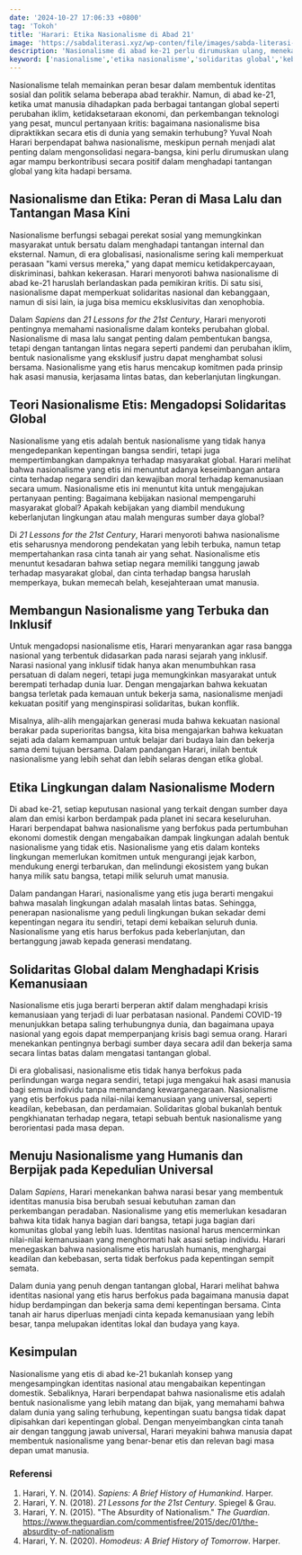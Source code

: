 ```yaml
---
date: '2024-10-27 17:06:33 +0800'
tag: 'Tokoh'
title: 'Harari: Etika Nasionalisme di Abad 21'
image: 'https://sabdaliterasi.xyz/wp-conten/file/images/sabda-literasi-harari-etika-nasionalisme-di-abad-21.jpg'
description: 'Nasionalisme di abad ke-21 perlu dirumuskan ulang, menekankan etika, solidaritas global, dan keberlanjutan untuk menghadapi tantangan bersama umat manusia.'
keyword: ['nasionalisme','etika nasionalisme','solidaritas global','keberlanjutan','hak asasi manusia','tantangan abad ke-21','perubahan iklim','krisis kemanusiaan','nasionalisme etis','identitas nasional']
---
```

<p>Nasionalisme telah memainkan peran besar dalam membentuk identitas sosial dan politik selama beberapa abad terakhir. Namun, di abad ke-21, ketika umat manusia dihadapkan pada berbagai tantangan global seperti perubahan iklim, ketidaksetaraan ekonomi, dan perkembangan teknologi yang pesat, muncul pertanyaan kritis: bagaimana nasionalisme bisa dipraktikkan secara etis di dunia yang semakin terhubung? Yuval Noah Harari berpendapat bahwa nasionalisme, meskipun pernah menjadi alat penting dalam mengonsolidasi negara-bangsa, kini perlu dirumuskan ulang agar mampu berkontribusi secara positif dalam menghadapi tantangan global yang kita hadapi bersama.</p><h2><strong>Nasionalisme dan Etika: Peran di Masa Lalu dan Tantangan Masa Kini</strong></h2><p>Nasionalisme berfungsi sebagai perekat sosial yang memungkinkan masyarakat untuk bersatu dalam menghadapi tantangan internal dan eksternal. Namun, di era globalisasi, nasionalisme sering kali memperkuat perasaan "kami versus mereka," yang dapat memicu ketidakpercayaan, diskriminasi, bahkan kekerasan. Harari menyoroti bahwa nasionalisme di abad ke-21 haruslah berlandaskan pada pemikiran kritis. Di satu sisi, nasionalisme dapat memperkuat solidaritas nasional dan kebanggaan, namun di sisi lain, ia juga bisa memicu eksklusivitas dan xenophobia.</p><p>Dalam <em>Sapiens</em> dan <em>21 Lessons for the 21st Century</em>, Harari menyoroti pentingnya memahami nasionalisme dalam konteks perubahan global. Nasionalisme di masa lalu sangat penting dalam pembentukan bangsa, tetapi dengan tantangan lintas negara seperti pandemi dan perubahan iklim, bentuk nasionalisme yang eksklusif justru dapat menghambat solusi bersama. Nasionalisme yang etis harus mencakup komitmen pada prinsip hak asasi manusia, kerjasama lintas batas, dan keberlanjutan lingkungan.</p><h2><strong>Teori Nasionalisme Etis: Mengadopsi Solidaritas Global</strong></h2><p>Nasionalisme yang etis adalah bentuk nasionalisme yang tidak hanya mengedepankan kepentingan bangsa sendiri, tetapi juga mempertimbangkan dampaknya terhadap masyarakat global. Harari melihat bahwa nasionalisme yang etis ini menuntut adanya keseimbangan antara cinta terhadap negara sendiri dan kewajiban moral terhadap kemanusiaan secara umum. Nasionalisme etis ini menuntut kita untuk mengajukan pertanyaan penting: Bagaimana kebijakan nasional mempengaruhi masyarakat global? Apakah kebijakan yang diambil mendukung keberlanjutan lingkungan atau malah menguras sumber daya global?</p><p>Di <em>21 Lessons for the 21st Century</em>, Harari menyoroti bahwa nasionalisme etis seharusnya mendorong pendekatan yang lebih terbuka, namun tetap mempertahankan rasa cinta tanah air yang sehat. Nasionalisme etis menuntut kesadaran bahwa setiap negara memiliki tanggung jawab terhadap masyarakat global, dan cinta terhadap bangsa haruslah memperkaya, bukan memecah belah, kesejahteraan umat manusia.</p><h2><strong>Membangun Nasionalisme yang Terbuka dan Inklusif</strong></h2><p>Untuk mengadopsi nasionalisme etis, Harari menyarankan agar rasa bangga nasional yang terbentuk didasarkan pada narasi sejarah yang inklusif. Narasi nasional yang inklusif tidak hanya akan menumbuhkan rasa persatuan di dalam negeri, tetapi juga memungkinkan masyarakat untuk berempati terhadap dunia luar. Dengan mengajarkan bahwa kekuatan bangsa terletak pada kemauan untuk bekerja sama, nasionalisme menjadi kekuatan positif yang menginspirasi solidaritas, bukan konflik.</p><p>Misalnya, alih-alih mengajarkan generasi muda bahwa kekuatan nasional berakar pada superioritas bangsa, kita bisa mengajarkan bahwa kekuatan sejati ada dalam kemampuan untuk belajar dari budaya lain dan bekerja sama demi tujuan bersama. Dalam pandangan Harari, inilah bentuk nasionalisme yang lebih sehat dan lebih selaras dengan etika global.</p><h2><strong>Etika Lingkungan dalam Nasionalisme Modern</strong></h2><p>Di abad ke-21, setiap keputusan nasional yang terkait dengan sumber daya alam dan emisi karbon berdampak pada planet ini secara keseluruhan. Harari berpendapat bahwa nasionalisme yang berfokus pada pertumbuhan ekonomi domestik dengan mengabaikan dampak lingkungan adalah bentuk nasionalisme yang tidak etis. Nasionalisme yang etis dalam konteks lingkungan memerlukan komitmen untuk mengurangi jejak karbon, mendukung energi terbarukan, dan melindungi ekosistem yang bukan hanya milik satu bangsa, tetapi milik seluruh umat manusia.</p><p>Dalam pandangan Harari, nasionalisme yang etis juga berarti mengakui bahwa masalah lingkungan adalah masalah lintas batas. Sehingga, penerapan nasionalisme yang peduli lingkungan bukan sekadar demi kepentingan negara itu sendiri, tetapi demi kebaikan seluruh dunia. Nasionalisme yang etis harus berfokus pada keberlanjutan, dan bertanggung jawab kepada generasi mendatang.</p><h2><strong>Solidaritas Global dalam Menghadapi Krisis Kemanusiaan</strong></h2><p>Nasionalisme etis juga berarti berperan aktif dalam menghadapi krisis kemanusiaan yang terjadi di luar perbatasan nasional. Pandemi COVID-19 menunjukkan betapa saling terhubungnya dunia, dan bagaimana upaya nasional yang egois dapat memperpanjang krisis bagi semua orang. Harari menekankan pentingnya berbagi sumber daya secara adil dan bekerja sama secara lintas batas dalam mengatasi tantangan global.</p><p>Di era globalisasi, nasionalisme etis tidak hanya berfokus pada perlindungan warga negara sendiri, tetapi juga mengakui hak asasi manusia bagi semua individu tanpa memandang kewarganegaraan. Nasionalisme yang etis berfokus pada nilai-nilai kemanusiaan yang universal, seperti keadilan, kebebasan, dan perdamaian. Solidaritas global bukanlah bentuk pengkhianatan terhadap negara, tetapi sebuah bentuk nasionalisme yang berorientasi pada masa depan.</p><h2><strong>Menuju Nasionalisme yang Humanis dan Berpijak pada Kepedulian Universal</strong></h2><p>Dalam <em>Sapiens</em>, Harari menekankan bahwa narasi besar yang membentuk identitas manusia bisa berubah sesuai kebutuhan zaman dan perkembangan peradaban. Nasionalisme yang etis memerlukan kesadaran bahwa kita tidak hanya bagian dari bangsa, tetapi juga bagian dari komunitas global yang lebih luas. Identitas nasional harus mencerminkan nilai-nilai kemanusiaan yang menghormati hak asasi setiap individu. Harari menegaskan bahwa nasionalisme etis haruslah humanis, menghargai keadilan dan kebebasan, serta tidak berfokus pada kepentingan sempit semata.</p><p>Dalam dunia yang penuh dengan tantangan global, Harari melihat bahwa identitas nasional yang etis harus berfokus pada bagaimana manusia dapat hidup berdampingan dan bekerja sama demi kepentingan bersama. Cinta tanah air harus diperluas menjadi cinta kepada kemanusiaan yang lebih besar, tanpa melupakan identitas lokal dan budaya yang kaya.</p><h2>Kesimpulan</h2><p>Nasionalisme yang etis di abad ke-21 bukanlah konsep yang mengesampingkan identitas nasional atau mengabaikan kepentingan domestik. Sebaliknya, Harari berpendapat bahwa nasionalisme etis adalah bentuk nasionalisme yang lebih matang dan bijak, yang memahami bahwa dalam dunia yang saling terhubung, kepentingan suatu bangsa tidak dapat dipisahkan dari kepentingan global. Dengan menyeimbangkan cinta tanah air dengan tanggung jawab universal, Harari meyakini bahwa manusia dapat membentuk nasionalisme yang benar-benar etis dan relevan bagi masa depan umat manusia.</p><h3>Referensi</h3><ol><li>Harari, Y. N. (2014). <em>Sapiens: A Brief History of Humankind</em>. Harper.</li><li>Harari, Y. N. (2018). <em>21 Lessons for the 21st Century</em>. Spiegel &amp; Grau.</li><li>Harari, Y. N. (2015). "The Absurdity of Nationalism." <em>The Guardian</em>. <a href="https://www.theguardian.com/commentisfree/2015/dec/01/the-absurdity-of-nationalism" target="_blank" rel="nofollow noopener noreferrer">https://www.theguardian.com/commentisfree/2015/dec/01/the-absurdity-of-nationalism</a></li><li>Harari, Y. N. (2020). <em>Homodeus: A Brief History of Tomorrow</em>. Harper.</li></ol>